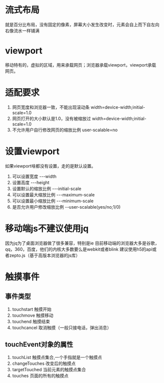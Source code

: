 # 流式布局
就是百分比布局，没有固定的像素，屏幕大小发生改变时，元素会自上而下自左向右像流水一样铺满
# viewport
移动特有的，虚拟的区域，用来承载网页；浏览器承载viewport，viewport承载网页。
# 适配要求
1. 网页宽度和浏览器一致，不能出现滚动条  width=device-width;initial-scale=1.0
2. 网页打开的大小默认是1.0，没有被缩放过 width=device-width;initial-scale=1.0
3. 不允许用户自行修改网页的缩放比例 user-scalable=no
# 设置viewport
如果viewport啥都没有设置，走的是默认设置。
1. 可以设置宽度 ---width
2. 设置高度 ---height
3. 设置默认的缩放比例 ---initial-scale
4. 可以设置最大缩放比例 ---maximum-scale
5. 可以设置最小缩放比例 ---minimum-scale
6. 是否允许用户修改缩放比例 --user-scalable(yes/no;1/0)
# 移动端js不建议使用jq
因为jq为了桌面浏览器做了很多兼容，特别是ie
目前移动端的浏览器大多是谷歌，qq，360，百度，他们的内核大多数要么是webkit或者blink
建议使用h5的api或者zepto.js（基于高版本浏览器的js库）
# 触摸事件
## 事件类型
1. touchstart 触摸开始
2. touchmove 触摸移动
3. touchend 触摸结束
4. touchcancel 取消触摸（一般只接电话，弹出消息）
## touchEvent对象的属性
1. touchList 触摸点集合,一个手指就是一个触摸点
2. changeTouches 改变后的触摸点
3. targetTouched 当前元素的触摸点集合
4. touches 页面的所有的触摸点